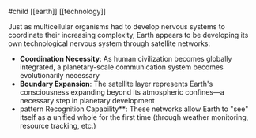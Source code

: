 #child [[earth]] [[technology]]

Just as multicellular organisms had to develop nervous systems to coordinate their increasing complexity, Earth appears to be developing its own technological nervous system through satellite networks:

- **Coordination Necessity**: As human civilization becomes globally integrated, a planetary-scale communication system becomes evolutionarily necessary
- **Boundary Expansion**: The satellite layer represents Earth's consciousness expanding beyond its atmospheric confines—a necessary step in planetary development
- pattern Recognition Capability**: These networks allow Earth to "see" itself as a unified whole for the first time (through weather monitoring, resource tracking, etc.)